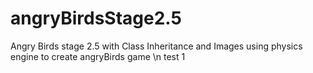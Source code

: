 # angryBirdsStage2.5
Angry Birds stage 2.5 with Class Inheritance and Images
using physics engine to create angryBirds game
\n
test 1